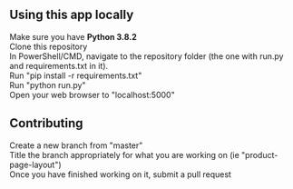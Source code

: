 ## Using this app locally

Make sure you have **Python 3.8.2**<br />
Clone this repository<br />
In PowerShell/CMD, navigate to the repository folder (the one with run.py and requirements.txt in it).<br />
Run "pip install -r requirements.txt"<br />
Run "python run.py"<br />
Open your web browser to "localhost:5000"<br />


## Contributing
 
 Create a new branch from "master"<br />
 Title the branch appropriately for what you are working on (ie "product-page-layout")<br />
 Once you have finished working on it, submit a pull request<br />
 
